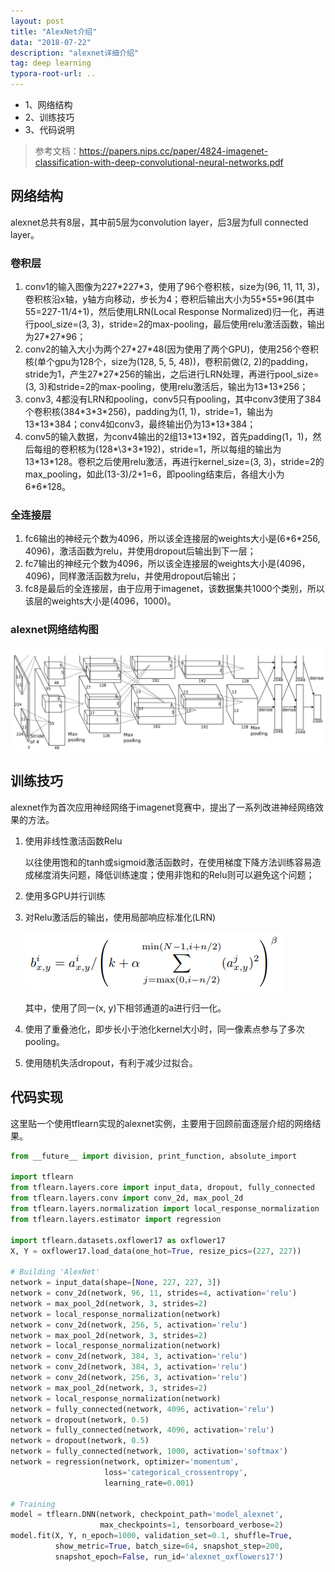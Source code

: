 ```yaml
---
layout: post
title: "AlexNet介绍"
data: "2018-07-22"
description: "alexnet详细介绍"
tag: deep learning
typora-root-url: ..
---
```


* 1、网络结构
* 2、训练技巧
* 3、代码说明

> 参考文档：https://papers.nips.cc/paper/4824-imagenet-classification-with-deep-convolutional-neural-networks.pdf

## 网络结构

alexnet总共有8层，其中前5层为convolution layer，后3层为full connected layer。

### 卷积层

1. conv1的输入图像为227\*227\*3，使用了96个卷积核，size为(96, 11, 11, 3)，卷积核沿x轴，y轴方向移动，步长为4；卷积后输出大小为55\*55\*96(其中55=227-11/4+1)，然后使用LRN(Local Response Normalized)归一化，再进行pool_size=(3, 3)，stride=2的max-pooling，最后使用relu激活函数，输出为27\*27*96；
2. conv2的输入大小为两个27\*27\*48(因为使用了两个GPU)，使用256个卷积核(单个gpu为128个，size为(128, 5, 5, 48))，卷积前做(2, 2)的padding，stride为1，产生27\*27*256的输出，之后进行LRN处理，再进行pool_size=(3, 3)和stride=2的max-pooling，使用relu激活后，输出为13\*13\*256；
3. conv3, 4都没有LRN和pooling，conv5只有pooling，其中conv3使用了384个卷积核(384\*3\*3\*256)，padding为(1, 1)，stride=1，输出为13\*13\*384；conv4如conv3，最终输出仍为13\*13\*384；
4. conv5的输入数据，为conv4输出的2组13\*13\*192，首先padding(1，1)，然后每组的卷积核为(128\*\3\*3\*192)，stride=1，所以每组的输出为13\*13\*128。卷积之后使用relu激活，再进行kernel_size=(3, 3)，stride=2的max_pooling，如此(13-3)/2+1=6，即pooling结束后，各组大小为6\*6\*128。

### 全连接层

1. fc6输出的神经元个数为4096，所以该全连接层的weights大小是(6\*6\*256, 4096)，激活函数为relu，并使用dropout后输出到下一层；
2. fc7输出的神经元个数为4096，所以该全连接层的weights大小是(4096，4096)，同样激活函数为relu，并使用dropout后输出；
3. fc8是最后的全连接层，由于应用于imagenet，该数据集共1000个类别，所以该层的weights大小是(4096，1000)。

### alexnet网络结构图

![1532267562601](images\posts\deeplearning\1532267562601.png)

## 训练技巧

alexnet作为首次应用神经网络于imagenet竞赛中，提出了一系列改进神经网络效果的方法。

1. 使用非线性激活函数Relu

   以往使用饱和的tanh或sigmoid激活函数时，在使用梯度下降方法训练容易造成梯度消失问题，降低训练速度；使用非饱和的Relu则可以避免这个问题；

2. 使用多GPU并行训练

3. 对Relu激活后的输出，使用局部响应标准化(LRN)

   ![1532268393105](images\posts\deeplearning\1532268393105.png)

   其中，使用了同一(x, y)下相邻通道的a进行归一化。

4. 使用了重叠池化，即步长小于池化kernel大小时，同一像素点参与了多次pooling。

5. 使用随机失活dropout，有利于减少过拟合。

## 代码实现

这里贴一个使用tflearn实现的alexnet实例，主要用于回顾前面逐层介绍的网络结果。

```python
from __future__ import division, print_function, absolute_import

import tflearn
from tflearn.layers.core import input_data, dropout, fully_connected
from tflearn.layers.conv import conv_2d, max_pool_2d
from tflearn.layers.normalization import local_response_normalization
from tflearn.layers.estimator import regression

import tflearn.datasets.oxflower17 as oxflower17
X, Y = oxflower17.load_data(one_hot=True, resize_pics=(227, 227))

# Building 'AlexNet'
network = input_data(shape=[None, 227, 227, 3])
network = conv_2d(network, 96, 11, strides=4, activation='relu')
network = max_pool_2d(network, 3, strides=2)
network = local_response_normalization(network)
network = conv_2d(network, 256, 5, activation='relu')
network = max_pool_2d(network, 3, strides=2)
network = local_response_normalization(network)
network = conv_2d(network, 384, 3, activation='relu')
network = conv_2d(network, 384, 3, activation='relu')
network = conv_2d(network, 256, 3, activation='relu')
network = max_pool_2d(network, 3, strides=2)
network = local_response_normalization(network)
network = fully_connected(network, 4096, activation='relu')
network = dropout(network, 0.5)
network = fully_connected(network, 4096, activation='relu')
network = dropout(network, 0.5)
network = fully_connected(network, 1000, activation='softmax')
network = regression(network, optimizer='momentum',
                     loss='categorical_crossentropy',
                     learning_rate=0.001)

# Training
model = tflearn.DNN(network, checkpoint_path='model_alexnet',
                    max_checkpoints=1, tensorboard_verbose=2)
model.fit(X, Y, n_epoch=1000, validation_set=0.1, shuffle=True,
          show_metric=True, batch_size=64, snapshot_step=200,
          snapshot_epoch=False, run_id='alexnet_oxflowers17')
```





